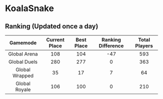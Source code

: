 # KoalaSnake

## Ranking (Updated once a day)
| Gamemode | Current Place | Best Place | Ranking Difference | Total Players |
|:--------:|:-------------:|:----------:|:------------------:|:-------------:|
| Global Arena | 108 | 104 | -47 | 593 |
| Global Duels | 280 | 277 | 0 | 363 |
| Global Wrapped | 35 | 17 | 7 | 64 |
| Global Royale | 106 | 100 | 0 | 210 |

